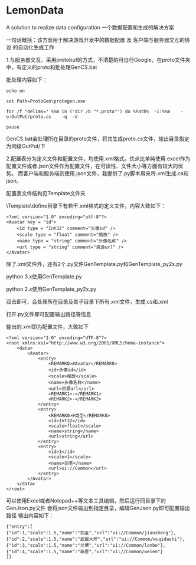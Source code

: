 # LemonData
A solution to realize data configuration
一个数据配置和生成的解决方案

一句话概括：该方案用于解决游戏开发中的数据配置 及 客户端与服务器交互的协议 的自动化生成工作

1.与服务器交互，采用protobuf的方式，不清楚的可自行Google，在proto文件夹中，有定义的proto和批处理GenCS.bat

批处理内容如下：

```
echo on

set Path=ProtoGen\protogen.exe

for /f "delims=" %%m in ('dir /b "*.proto"') do %Path%  -i:%%m    -o:OutPut/proto.cs    -q  -d

pause
```

GenCS.bat会处理所在目录的proto文件，将其生成proto.cs文件，输出目录指定为同级OutPut/下


2.配置表分为定义文件和配置文件，均使用.xml格式。优点比单纯使用.excel作为配置文件或者.json文件作为配置文件，在可读性、文件大小等方面有较大的优势。
而客户端和服务端则使用.json文件，我提供了.py脚本用来将.xml生成.cs和json。

配置表文件结构见Template文件夹

\Template\define目录下有若干.xml格式的定义文件，内容大致如下：

```
<?xml version="1.0" encoding="utf-8"?>
<Avatar key = "id"> 
	<id type = "Int32" comment="头像id" />
	<scale type = "float" comment="缩放" />
	<name type = "string" comment="头像名称" />
	<url type = "string" comment="资源url" />
</Avatar>
```


除了.xml文件外，还有2个.py文件GenTemplate.py和GenTemplate_py2x.py

python 3.x使用GenTemplate.py

python 2.x使用GenTemplate_py2x.py

双击即可，会处理所在目录及其子目录下所有.xml文件，生成.cs和.xml

打开.py文件即可配置输出路径等信息

输出的.xml即为配置文件，大致如下
```
<?xml version="1.0" encoding="UTF-8"?>
<root xmlns:xsi="http://www.w3.org/2001/XMLSchema-instance">
	<data>
		<Avatar>
			<entry>
				<REMARK0>#Avatar</REMARK0>
				<id>头像id</id>
				<scale>缩放</scale>
				<name>头像名称</name>
				<url>资源url</url>
				<REMARK1>-</REMARK1>
				<REMARK2>-</REMARK2>
			</entry>
			<entry>
				<REMARK0>#类型</REMARK0>
				<id>Int32</id>
				<scale>float</scale>
				<name>string</name>
				<url>string</url>
			</entry>
			<entry>
				<id>1</id>
				<scale>1</scale>
				<name>剑圣</name>
				<url>ui://Common</url>
			</entry>
		</Avatar>
	</data>
</root>
```
可以使用Excel或者Notepad++等文本工具编辑，然后运行同目录下的GenJson.py文件
会将json文件输出到指定目录，编辑GenJson.py即可配置输出路径
输出内容如下：
```
{"entry":[
{"id":1,"scale":1.5,"name":"剑圣","url":"ui://Common/jiansheng"},
{"id":2,"scale":1.5,"name":"武器大师","url":"ui://Common/wuqidashi"},
{"id":3,"scale":1.5,"name":"兰博","url":"ui://Common/lanbo"},
{"id":4,"scale":1.5,"name":"薇恩","url":"ui://Common/weien"}
]}
```
